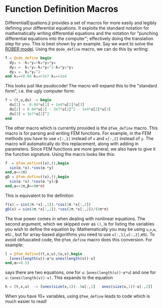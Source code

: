 # Function Definition Macros

DifferentialEquations.jl provides a set of macros for more easily and legibly
defining your differential equations. It exploits the standard notation for
mathematically writing differential equations and the notation for "punching
differential equations into the computer"; effectively doing the translation
step for you. This is best shown by an example. Say we want to solve the
[ROBER model](http://www.radford.edu/~thompson/vodef90web/problems/demosnodislin/Single/DemoRobertson/demorobertson.pdf).
Using the `@ode_define` macro, we can do this by writing:

```julia
f = @ode_define begin
  dy₁ = -k₁*y₁+k₃*y₂*y₃
  dy₂ =  k₁*y₁-k₂*y₂^2-k₃*y₂*y₃
  dy₃ =  k₂*y₂^2
end k₁=>0.04 k₂=>3e7 k₃=>1e4
```

This looks just like psudocode! The macro will expand this to the "standard form",
i.e. the ugly computer form:

```julia
f = (t,u,du) -> begin
  du[1] = -0.04*u[1] + 1e4*u[2]*u[3]
  du[2] = 0.04*u[1] - 3e7*u[2]^2 - 1e4*u[2]*u[3]
  du[3] = 3e7*u[2]^2
end
```

The other macro which is currently provided is the `@fem_define` macro. This macro
is for parsing and writing FEM functions. For example, in the FEM methods you have
to use `x[:,1]` instead of `x` and `x[:,2]` instead of `y`. The macro will automatically
do this replacement, along with adding in parameters. Since FEM functions are more
general, we also have to give it the function signature. Using the macro looks like this:

```julia
f  = @fem_define((x),(),begin
  sin(α.*x).*cos(α.*y)
end,α=>2π)
gD = @fem_define((x),(),begin
  sin(α.*x).*cos(α.*y)/β
end,α=>2π,β=>8π*π)
```

This is equivalent to the definition

```julia
f(x) = sin(2π.*x[:,1]).*cos(2π.*x[:,2])
gD(x) = sin(2π.*x[:,1]).*cos(2π.*x[:,2])/(8π*π)
```

The true power comes in when dealing with nonlinear equations. The second argument,
which we skipped over as `()`, is for listing the variables you wish to define the
equation by. Mathematically you may be using `u`,`v`,`w`, etc., but for array-based
algorithms you need to use `u[:,1]`,`u[:,2]`,etc. To avoid obfuscated code, the
`@fem_define` macro does this conversion. For example:

```julia
l = @fem_define((t,x,u),(u,v),begin
  [ones(length(u))-α*u ones(length(v))-v]
end,α=>0.5)
```
says there are two equations, one for `u`: (`ones(length(u))-α*u`) and one for `v`:
`(ones(length(v))-v)`. This expands to the equation

```julia
h = (t,x,u)  -> [ones(size(x,1))-.5u[:,1]   ones(size(x,1))-u[:,2]]
```

When you have 10+ variables, using `@fem_define` leads to code which is much
easier to read!
